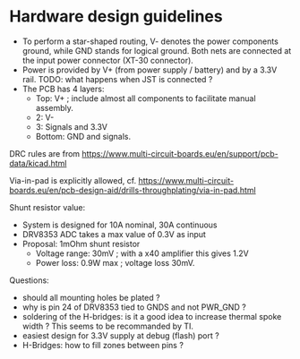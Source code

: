 # Hardware design guidelines

 - To perform a star-shaped routing, V- denotes the power components ground, while GND stands
 for logical ground. Both nets are connected at the input power connector (XT-30 connector).
 - Power is provided by V+ (from power supply / battery) and by a 3.3V rail. TODO: what happens when
 JST is connected ?
 - The PCB has 4 layers:
    - Top: V+ ; include almost all components to facilitate manual assembly.
    - 2: V-
    - 3: Signals and 3.3V
    - Bottom: GND and signals.

DRC rules are from https://www.multi-circuit-boards.eu/en/support/pcb-data/kicad.html

Via-in-pad is explicitly allowed, cf. https://www.multi-circuit-boards.eu/en/pcb-design-aid/drills-throughplating/via-in-pad.html


Shunt resistor value:

 - System is designed for 10A nominal, 30A continuous
 - DRV8353 ADC takes a max value of 0.3V as input
 - Proposal: 1mOhm shunt resistor
   - Voltage range: 30mV ; with a x40 amplifier this gives 1.2V
   - Power loss: 0.9W max ; voltage loss 30mV.


Questions:
 - should all mounting holes be plated ?
 - why is pin 24 of DRV8353 tied to GNDS and not PWR_GND ?
 - soldering of the H-bridges: is it a good idea to increase thermal spoke width ? This seems to be recommanded by TI.
 - easiest design for 3.3V supply at debug (flash) port ?
 - H-Bridges: how to fill zones between pins ?